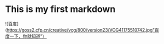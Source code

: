 #  This is my first markdown
![百度](https://goss2.cfp.cn/creative/vcg/800/version23/VCG41175510742.jpg"百度一下，你就知道"）
